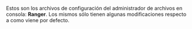 Estos son los archivos de configuración del administrador de archivos en consola: **Ranger**. Los mismos sólo tienen algunas modificaciones respecto a como viene por defecto.
